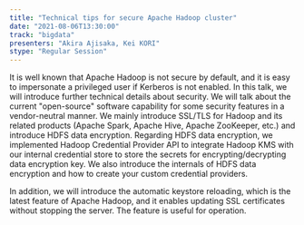 ```yaml
---
title: "Technical tips for secure Apache Hadoop cluster"
date: "2021-08-06T13:30:00" 
track: "bigdata"
presenters: "Akira Ajisaka, Kei KORI"
stype: "Regular Session"
---
```

It is well known that Apache Hadoop is not secure by default, and it is easy to impersonate a privileged user if Kerberos is not enabled. In this talk, we will introduce further technical details about security. We will talk about the current "open-source" software capability for some security features in a vendor-neutral manner. We mainly introduce SSL/TLS for Hadoop and its related products (Apache Spark, Apache Hive, Apache ZooKeeper, etc.) and introduce HDFS data encryption. Regarding HDFS data encryption, we implemented Hadoop Credential Provider API to integrate Hadoop KMS with our internal credential store to store the secrets for encrypting/decrypting data encryption key. We also introduce the internals of HDFS data encryption and how to create your custom credential providers.
 

 In addition, we will introduce the automatic keystore reloading, which is the latest feature of Apache Hadoop, and it enables updating SSL certificates without stopping the server. The feature is useful for operation.